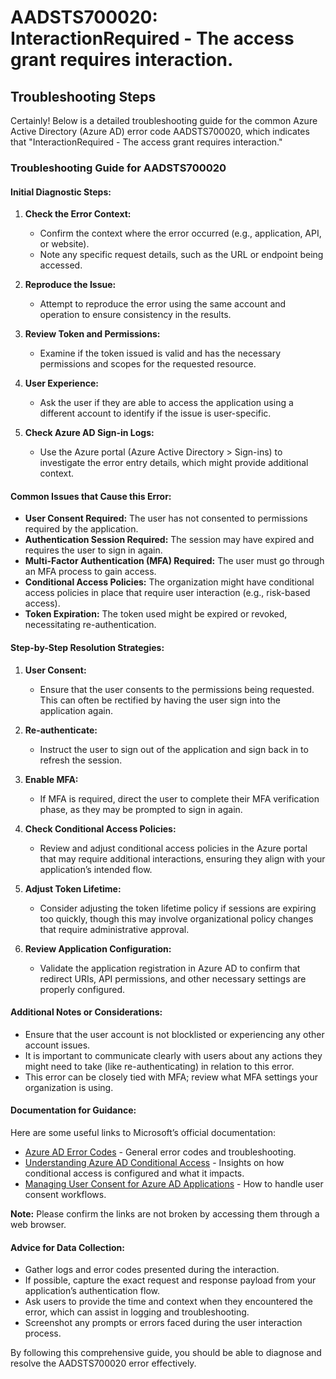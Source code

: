 # AADSTS700020: InteractionRequired - The access grant requires interaction.


## Troubleshooting Steps
Certainly! Below is a detailed troubleshooting guide for the common Azure Active Directory (Azure AD) error code AADSTS700020, which indicates that "InteractionRequired - The access grant requires interaction."

### **Troubleshooting Guide for AADSTS700020**

#### **Initial Diagnostic Steps:**
1. **Check the Error Context:**
   - Confirm the context where the error occurred (e.g., application, API, or website).
   - Note any specific request details, such as the URL or endpoint being accessed.

2. **Reproduce the Issue:**
   - Attempt to reproduce the error using the same account and operation to ensure consistency in the results.

3. **Review Token and Permissions:**
   - Examine if the token issued is valid and has the necessary permissions and scopes for the requested resource. 

4. **User Experience:**
   - Ask the user if they are able to access the application using a different account to identify if the issue is user-specific.

5. **Check Azure AD Sign-in Logs:**
   - Use the Azure portal (Azure Active Directory > Sign-ins) to investigate the error entry details, which might provide additional context.

#### **Common Issues that Cause this Error:**
- **User Consent Required:** The user has not consented to permissions required by the application.
- **Authentication Session Required:** The session may have expired and requires the user to sign in again.
- **Multi-Factor Authentication (MFA) Required:** The user must go through an MFA process to gain access.
- **Conditional Access Policies:** The organization might have conditional access policies in place that require user interaction (e.g., risk-based access).
- **Token Expiration:** The token used might be expired or revoked, necessitating re-authentication.

#### **Step-by-Step Resolution Strategies:**
1. **User Consent:**
   - Ensure that the user consents to the permissions being requested. This can often be rectified by having the user sign into the application again.

2. **Re-authenticate:**
   - Instruct the user to sign out of the application and sign back in to refresh the session.

3. **Enable MFA:**
   - If MFA is required, direct the user to complete their MFA verification phase, as they may be prompted to sign in again.

4. **Check Conditional Access Policies:**
   - Review and adjust conditional access policies in the Azure portal that may require additional interactions, ensuring they align with your application’s intended flow.

5. **Adjust Token Lifetime:**
   - Consider adjusting the token lifetime policy if sessions are expiring too quickly, though this may involve organizational policy changes that require administrative approval.

6. **Review Application Configuration:**
   - Validate the application registration in Azure AD to confirm that redirect URIs, API permissions, and other necessary settings are properly configured.

#### **Additional Notes or Considerations:**
- Ensure that the user account is not blocklisted or experiencing any other account issues.
- It is important to communicate clearly with users about any actions they might need to take (like re-authenticating) in relation to this error.
- This error can be closely tied with MFA; review what MFA settings your organization is using.

#### **Documentation for Guidance:**
Here are some useful links to Microsoft’s official documentation:
- [Azure AD Error Codes](https://docs.microsoft.com/en-us/azure/active-directory/develop/reference-aad-error-codes) - General error codes and troubleshooting.
- [Understanding Azure AD Conditional Access](https://docs.microsoft.com/en-us/azure/active-directory/conditional-access/overview) - Insights on how conditional access is configured and what it impacts.
- [Managing User Consent for Azure AD Applications](https://docs.microsoft.com/en-us/azure/active-directory/develop/v2-user-consent) - How to handle user consent workflows.

**Note:** Please confirm the links are not broken by accessing them through a web browser.

#### **Advice for Data Collection:**
- Gather logs and error codes presented during the interaction.
- If possible, capture the exact request and response payload from your application’s authentication flow.
- Ask users to provide the time and context when they encountered the error, which can assist in logging and troubleshooting.
- Screenshot any prompts or errors faced during the user interaction process.

By following this comprehensive guide, you should be able to diagnose and resolve the AADSTS700020 error effectively.